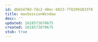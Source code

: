 ```yaml
---
id: dbb5470d-7dc2-48ec-b023-7f82991033f8
title: maxSessionWindow
desc: ''
updated: 1618573870675
created: 1618573870675
stub: true
---
```



